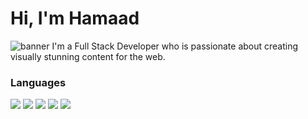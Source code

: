 # Hi, I'm Hamaad
![banner](https://user-images.githubusercontent.com/18343242/167206428-60bcf64b-d2b1-451c-8ba4-7a2b94c0f894.png)
I'm a Full Stack Developer who is passionate about creating visually stunning content for the web.

### Languages
[<img src="https://img.shields.io/badge/JavaScript-F7DF1E?style=for-the-badge&logo=javascript&logoColor=black"/>]() [<img src="https://img.shields.io/badge/TypeScript-007ACC?style=for-the-badge&logo=typescript&logoColor=white"/>]() [<img src="https://img.shields.io/badge/node.js%20-%2343853D.svg?&style=for-the-badge&logo=node.js&logoColor=white"/>]() [<img src="https://img.shields.io/badge/html5%20-%23E34F26.svg?&style=for-the-badge&logo=html5&logoColor=white"/>]() [<img src="https://img.shields.io/badge/css3%20-%231572B6.svg?&style=for-the-badge&logo=css3&logoColor=white"/>]()
